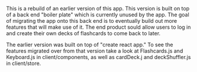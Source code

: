 This is a rebuild of an earlier version of this app. This version is built on top of a back end "boiler plate" which is currently unused by the app. The goal of migrating the app onto this back end is to eventually build out more features that will make use of it. The end product sould allow users to log in and create their own decks of flashcards to come back to later.

The earlier version was built on top of "create react app." To see the features migrated over from that version take a look at Flashcards.js and Keyboard.js in client/components, as well as  cardDeck.j and deckShuffler.js in client/store. 
